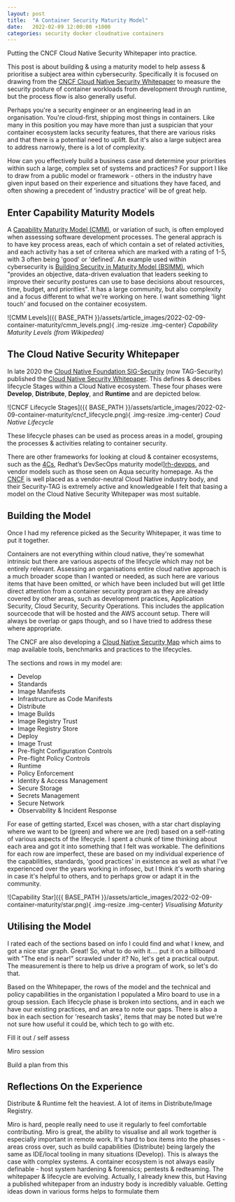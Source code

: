 ```yaml
---
layout: post
title:  "A Container Security Maturity Model"
date:   2022-02-09 12:00:00 +1000
categories: security docker cloudnative containers
---
```


Putting the CNCF Cloud Native Security Whitepaper into practice.

This post is about building & using a maturity model to help assess & prioritise a subject area within cybersecurity. Specifically it is focused on drawing from the [CNCF Cloud Native Security Whitepaper][whitepaper] to measure the security posture of container workloads from development through runtime, but the process flow is also generally useful.

Perhaps you're a security engineer or an engineering lead in an organisation. You're cloud-first, shipping most things in containers. Like many in this position you may have more than just a suspician that your container ecosystem lacks security features, that there are various risks and that there is a potential need to uplift. But it's also a large subject area to address narrowly, there is a lot of complexity.
 
How can you effectively build a business case and determine your priorities within such a large, complex set of systems and practices? For support I like to draw from a public model or framework - others in the industry have given input based on their experience and situations they have faced, and often showing a precedent of 'industry practice' will be of great help.

Enter Capability Maturity Models
---

A [Capability Maturity Model (CMM)][CMM], or variation of such, is often employed when assessing software development processes. The general apprach is to have key process areas, each of which contain a set of related activities, and each activity has a set of criterea which are marked with a rating of 1-5, with 3 often being 'good' or 'defined'. An example used within cybersecurity is [Building Security in Maturity Model (BSIMM)][BSIMM], which "provides an objective, data-driven evaluation that leaders seeking to improve their security postures can use to base decisions about resources, time, budget, and priorities". It has a large community, but also complexity and a focus different to what we're working on here. I want something 'light touch' and focused on the container ecosystem.

![CMM Levels]({{ BASE_PATH }}/assets/article_images/2022-02-09-container-maturity/cmm_levels.png){ .img-resize .img-center}
*Capability Maturity Levels (from Wikipedea)*

The Cloud Native Security Whitepaper
---

In late 2020 the [Cloud Native Foundation SIG-Security][TAG-SEC] (now TAG-Security) published the [Cloud Native Security Whitepaper][whitepaper]. This defines & describes lifecycle Stages within a Cloud Native ecosystem. These four phases were **Develop**, **Distribute**, **Deploy**, and **Runtime** and are depicted below.

![CNCF Lifecycle Stages]({{ BASE_PATH }}/assets/article_images/2022-02-09-container-maturity/cncf_lifecycle.png){ .img-resize .img-center}
*Coud Native Lifecycle*

These lifecycle phases can be used as process areas in a model, grouping the processes & activities relating to container security.

There are other frameworks for looking at cloud & container ecosystems, such as the [4Cs][4Cs], Redhat’s DevSecOps maturity model][rh-devops], and vendor models such as those seen on Aqua security homepage. As the [CNCF][CNCF] is well placed as a vendor-neutral Cloud Native industry body, and their Security-TAG is extremely active and knowledgeable I felt that basing a model on the Cloud Native Security Whitepaper was most suitable.

Building the Model
---

Once I had my reference picked as the Security Whitepaper, it was time to put it together.

Containers are not everything within cloud native, they're somewhat intrinsic but there are various aspects of the lifecycle which may not be entirely relevant. Assessing an organisations entire cloud native approach is a much broader scope than I wanted or needed, as such here are various items that have been omitted, or which have been included but will get little direct attention from a container security program as they are already covered by other areas, such as development practices, Application Security, Cloud Security, Security Operations. This includes the application sourcecode that will be hosted and the AWS account setup. There will always be overlap or gaps though, and so I have tried to address these where appropriate.

 The CNCF are also developing a [Cloud Native Security Map][cncf-map] which aims to map available tools, benchmarks and practices to the lifecycles.


The sections and rows in my model are:

- Develop
 - Standards
 - Image Manifests
 - Infrastructure as Code Manifests
- Distribute
 - Image Builds
 - Image Registry Trust
 - Image Registry Store
- Deploy
 - Image Trust
 - Pre-flight Configuration Controls
 - Pre-flight Policy Controls
- Runtime
 - Policy Enforcement
 - Identity & Access Management
 - Secure Storage
 - Secrets Management
 - Secure Network
 - Observability & Incident Response

For ease of getting started, Excel was chosen, with a star chart displaying where we want to be (green) and where we are (red) based on a self-rating of various aspects of the lifecycle. I spent a chunk of time thinking about each area and got it into something that I felt was workable. The definitions for each row are imperfect, these are based on my individual experience of the capabilities, standards, 'good practices' in existence as well as what I've experienced over the years working in infosec, but I think it's worth sharing in case it's helpful to others, and to perhaps grow or adapt it in the community.

![Capability Star]({{ BASE_PATH }}/assets/article_images/2022-02-09-container-maturity/star.png){ .img-resize .img-center}
*Visualising Maturity*

Utilising the Model
---

I rated each of the sections based on info I could find and what I knew, and got a nice star graph. Great! So, what to do with it.... put it on a billboard with "The end is near!" scrawled under it? No, let's get a practical output. The measurement is there to help us drive a program of work, so let's do that.

Based on the Whitepaper, the rows of the model and the technical and policy capabilities in the organistation I populated a Miro board to use in a group session. Each lifecycle phase is broken into sections, and in each we have our existing practices, and an area to note our gaps. There is also a box in each section for 'research tasks', items that may be noted but we're not sure how useful it could be, which tech to go with etc. 


Fill it out / self assess

Miro session

Build a plan from this


Reflections On the Experience
---

Distribute & Runtime felt the heaviest. A lot of items in Distribute/Image Registry.

Miro is hard, people really need to use it regularly to feel comfortable contributing.
Miro is great, the ability to visualise and all work together is especially important in remote work.
It's hard to box items into the phases - areas cross over, such as build capabilities (Distribute) being largely the same as IDE/local tooling in many situations (Develop). This is always the case with complex systems.
A container ecosystem is not always easily definable - host system hardening & forensics; pentests & redteaming.
The whitepaper & lifecycle are evolving. Actually, I already knew this, but 
Having a published whitepaper from an industry body is incredibly valuable.
Getting ideas down in various forms helps to formulate them




[CMM]: https://en.wikipedia.org/wiki/Capability_Maturity_Model
[BSIMM]: https://www.bsimm.com/
[TAG-SEC]: https://github.com/cncf/tag-security
[whitepaper]: https://github.com/cncf/tag-security/blob/main/security-whitepaper/CNCF_cloud-native-security-whitepaper-Nov2020.pdf
[cncf-map]: https://cnsmap.github.io/
[4Cs]: https://kubernetes.io/docs/concepts/security/overview/
[rh-devops]: https://www.redhat.com/architect/enterprise-architects-devsecops
[CNCF]: https://www.cncf.io/
